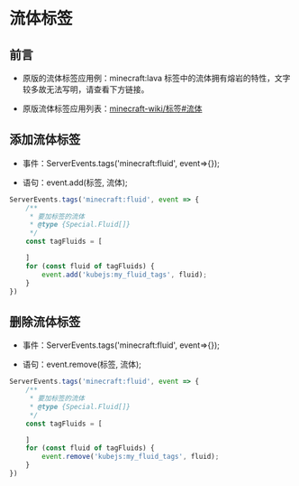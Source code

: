 # 流体标签

## 前言

- 原版的流体标签应用例：minecraft:lava 标签中的流体拥有熔岩的特性，文字较多故无法写明，请查看下方链接。

- 原版流体标签应用列表：[minecraft-wiki/标签#流体](https://zh.minecraft.wiki/w/%E6%A0%87%E7%AD%BE#%E6%B5%81%E4%BD%93)

## 添加流体标签

- 事件：ServerEvents.tags('minecraft:fluid', event=>{});

- 语句：event.add(标签, 流体);

```js
ServerEvents.tags('minecraft:fluid', event => {
    /**
     * 要加标签的流体
     * @type {Special.Fluid[]}
     */
    const tagFluids = [

    ]
    for (const fluid of tagFluids) {
        event.add('kubejs:my_fluid_tags', fluid);
    }
})
```

## 删除流体标签

- 事件：ServerEvents.tags('minecraft:fluid', event=>{});

- 语句：event.remove(标签, 流体);

```js
ServerEvents.tags('minecraft:fluid', event => {
    /**
     * 要加标签的流体
     * @type {Special.Fluid[]}
     */
    const tagFluids = [

    ]
    for (const fluid of tagFluids) {
        event.remove('kubejs:my_fluid_tags', fluid);
    }
})
